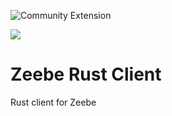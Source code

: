 
![Community Extension](https://img.shields.io/badge/Community%20Extension-An%20open%20source%20community%20maintained%20project-FF4700)

[![](https://img.shields.io/badge/Lifecycle-Proof%20of%20Concept-blueviolet)](https://github.com/Camunda-Community-Hub/community/blob/main/extension-lifecycle.md#proof-of-concept-)


# Zeebe Rust Client
Rust client for Zeebe
